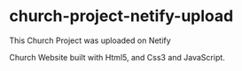 # church-project-netify-upload
This Church Project was uploaded on Netify


Church Website built with Html5, and Css3 and JavaScript.
